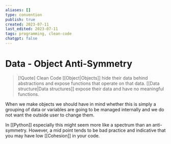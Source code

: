 ```yaml
---
aliases: []
type: convention
publish: true
created: 2023-07-11
last_edited: 2023-07-11
tags: programming, clean-code
chatgpt: false
---
```

# Data - Object Anti-Symmetry

> [!Quote] Clean Code
> [[Object|Objects]] hide their data behind abstractions and expose functions that operate on that data. [[Data structure|Data structures]] expose their data and have no meaningful functions.

When we make objects we should have in mind whether this is simply a grouping of data or variables are going to be managed internally and we do not want the outside user to change them.

In [[Python]] especially this might seem more like a spectrum than an anti-symmetry. However, a mid point tends to be bad practice and indicative that you may have low [[Cohesion]] in your code. 